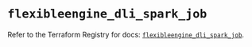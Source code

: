 # `flexibleengine_dli_spark_job`

Refer to the Terraform Registry for docs: [`flexibleengine_dli_spark_job`](https://registry.terraform.io/providers/flexibleenginecloud/flexibleengine/1.46.0/docs/resources/dli_spark_job).
